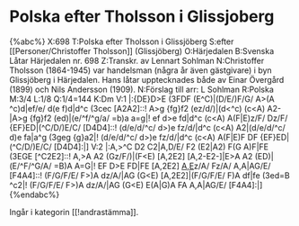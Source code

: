 # Polska efter Tholsson i Glissjoberg

{%abc%}
X:698
T:Polska efter Tholsson i Glissjöberg
S:efter [[Personer/Christoffer Tholsson]] (Glissjöberg)
O:Härjedalen
B:Svenska Låtar Härjedalen nr. 698
Z:Transkr. av Lennart Sohlman
N:Christoffer Tholsson (1864-1945) var handelsman (några år även gästgivare) i byn Glissjöberg i Härjedalen. Hans låtar upptecknades både av Einar Övergård (1899) och Nils Andersson (1909).
N:Förslag till arr: L Sohlman
R:Polska
M:3/4
L:1/8
Q:1/4=144
K:Dm
V:1
|:{DE}D>E (3FDF (E^C)|(D/E/)F/G/ A>(A ^c)d|ef/e/ d(e f)d|d^c (3cec [A2A2]::!
A>g {fg}f2 (ez/d/)|(d<^c) (c<A) A2-|A>g {fg}f2 (ed)|(e/^f/^g/a/ =b)a a=g|!
ef d>e fd|d^c (c<A) A(F|E)z/F/ Dz/F/ {EF}ED|(^C/D/)E/C/ [D4D4]::!
(d/e/d/^c/ d>)e fz/d/|d^c (c<A) A2|(d/e/d/^c/ d)e fa|a^g (3geg {g}a2|!
(d/e/d/^c/ d>)e fz/d/|d^c (c<A) A(F|E)F DF {EF}ED|(^C/D/)E/C/ [D4D4]:|]
V:2
|:A,>^C D2 C2|A,D/E/ F2 (E2|A2) F(G A)F|FE (3EGE [^C2E2]::!
A,>A A2 (Gz/F/)|(F<E) [A,2E2] [A,2-E2-]|E>A A2 (ED)|(E/^F/^G/A/ =B)A A=G|!
EF D>E FD|FE [A,2E2] [A,E](A|G)z/A/ Fz/A/ A,A|AG/E/ [F4A4]::!
(F/G/F/E/ F>)A dz/A/|AG (G<E) [A,2E2]|(F/G/F/E/ F)A df|fe (3ed=B ^c2|!
(F/G/F/E/ F>)A dz/A/|AG (G<E) E(A|G)A FA A,A|AG/E/ [F4A4]:|]
{%endabc%}

Ingår i kategorin [[!andrastämma]].
